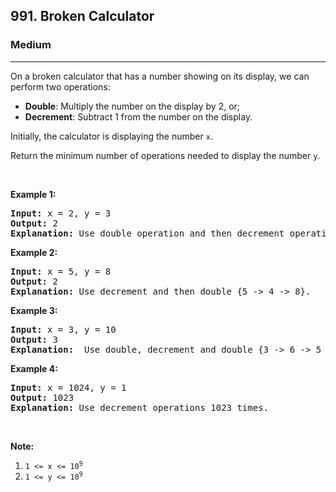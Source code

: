<h2>991. Broken Calculator</h2><h3>Medium</h3><hr><div><p>On a broken calculator that has a number showing on its display, we can perform two operations:</p>

<ul>
	<li><strong>Double</strong>: Multiply the number on the display by 2, or;</li>
	<li><strong>Decrement</strong>: Subtract 1 from the number on the display.</li>
</ul>

<p>Initially, the calculator is displaying the number <code>x</code>.</p>

<p>Return the minimum number of operations needed to display the number <code>y</code>.</p>

<p>&nbsp;</p>

<p><strong>Example 1:</strong></p>

<pre><strong>Input: </strong>x = <span id="example-input-1-1">2</span>, y = <span id="example-input-1-2">3</span>
<strong>Output: </strong><span id="example-output-1">2</span>
<strong>Explanation: </strong>Use double operation and then decrement operation {2 -&gt; 4 -&gt; 3}.
</pre>

<p><strong>Example 2:</strong></p>

<pre><strong>Input: </strong>x = <span id="example-input-2-1">5</span>, y = <span id="example-input-2-2">8</span>
<strong>Output: </strong><span id="example-output-2">2</span>
<strong>Explanation: </strong>Use decrement and then double {5 -&gt; 4 -&gt; 8}.
</pre>

<p><strong>Example 3:</strong></p>

<pre><strong>Input: </strong>x = <span id="example-input-3-1">3</span>, y = <span id="example-input-3-2">10</span>
<strong>Output: </strong><span id="example-output-3">3</span>
<strong>Explanation: </strong> Use double, decrement and double {3 -&gt; 6 -&gt; 5 -&gt; 10}.
</pre>

<p><strong>Example 4:</strong></p>

<pre><strong>Input: </strong>x = <span id="example-input-4-1">1024</span>, y = <span id="example-input-4-2">1</span>
<strong>Output: </strong><span id="example-output-4">1023</span>
<strong>Explanation: </strong>Use decrement operations 1023 times.
</pre>

<p>&nbsp;</p>

<p><strong>Note:</strong></p>

<ol>
	<li><code>1 &lt;= x &lt;= 10<sup>9</sup></code></li>
	<li><code>1 &lt;= y &lt;= 10<sup>9</sup></code></li>
</ol>
</div>